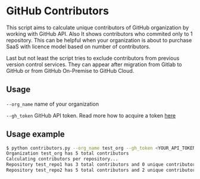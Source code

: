 # GitHub Contributors

This script aims to calculate unique contributors of GitHub organization by working with GitHub API. Also It shows contributors who commited only to 1 repository. This can be helpful when your organization is about to purchase SaaS with licence model based on number of contributors.

Last but not least the script tries to exclude contributors from previous version control services. They can appear after migration from Gitlab to GitHub or from GitHub On-Premise to GitHub Cloud.

## Usage

<code>--org_name</code> name of your organization

<code>--gh_token</code> GitHub API token. Read more how to acquire a token [here](https://docs.github.com/en/authentication/keeping-your-account-and-data-secure/managing-your-personal-access-tokens)

## Usage example

```bash
$ python contributors.py --org_name test_org --gh_token <YOUR_API_TOKEN_HERE>
Organization test_org has 5 total contributors
Calculating contributors per repository...
Repository test_repo1 has 3 total contributors and 0 unique contributors: []
Repository test_repo2 has 5 total contributors and 2 unique contributors: ['user1', 'user2']
```
